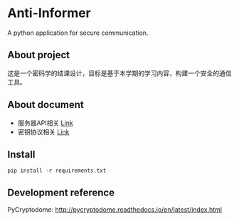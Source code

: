 # Anti-Informer
A python application for secure communication. 

## About project

这是一个密码学的结课设计，目标是基于本学期的学习内容，构建一个安全的通信工具。

## About document

- 服务器API相关 [Link](ServerAPI.md)
- 密钥协议相关 [Link](KeyProtocol.md)

## Install

```
pip install -r requirements.txt
```

## Development reference

PyCryptodome: http://pycryptodome.readthedocs.io/en/latest/index.html
